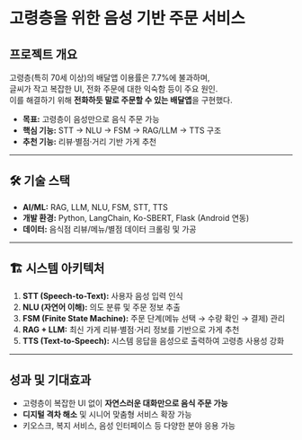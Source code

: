 # 고령층을 위한 음성 기반 주문 서비스

##  프로젝트 개요
고령층(특히 70세 이상)의 배달앱 이용률은 7.7%에 불과하며,  
글씨가 작고 복잡한 UI, 전화 주문에 대한 익숙함 등이 주요 원인.  
이를 해결하기 위해 **전화하듯 말로 주문할 수 있는 배달앱**을 구현했다.  

- **목표:** 고령층이 음성만으로 음식 주문 가능  
- **핵심 기능:** STT → NLU → FSM → RAG/LLM → TTS 구조  
- **추천 기능:** 리뷰·별점·거리 기반 가게 추천  

---

## 🛠 기술 스택
- **AI/ML:** RAG, LLM, NLU, FSM, STT, TTS  
- **개발 환경:** Python, LangChain, Ko-SBERT, Flask (Android 연동)  
- **데이터:** 음식점 리뷰/메뉴/별점 데이터 크롤링 및 가공  

---

## 🏗 시스템 아키텍처
1. **STT (Speech-to-Text):** 사용자 음성 입력 인식  
2. **NLU (자연어 이해):** 의도 분류 및 주문 정보 추출  
3. **FSM (Finite State Machine):** 주문 단계(메뉴 선택 → 수량 확인 → 결제) 관리  
4. **RAG + LLM:** 최신 가게 리뷰·별점·거리 정보를 기반으로 가게 추천  
5. **TTS (Text-to-Speech):** 시스템 응답을 음성으로 출력하여 고령층 사용성 강화  

---


##  성과 및 기대효과
- 고령층이 복잡한 UI 없이 **자연스러운 대화만으로 음식 주문 가능**  
- **디지털 격차 해소** 및 시니어 맞춤형 서비스 확장 가능  
- 키오스크, 복지 서비스, 음성 인터페이스 등 다양한 분야 응용 가능  
